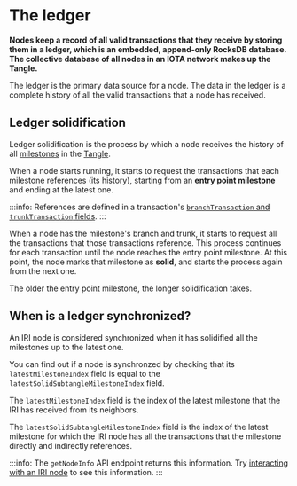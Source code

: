 # The ledger

**Nodes keep a record of all valid transactions that they receive by storing them in a ledger, which is an embedded, append-only RocksDB database. The collective database of all nodes in an IOTA network makes up the Tangle.**

The ledger is the primary data source for a node. The data in the ledger is a complete history of all the valid transactions that a node has received.

## Ledger solidification

Ledger solidification is the process by which a node receives the history of all [milestones](root://the-tangle/0.1/concepts/the-coordinator.md) in the [Tangle](root://the-tangle/0.1/introduction/overview.md).

When a node starts running, it starts to request the transactions that each milestone references (its history), starting from an **entry point milestone** and ending at the latest one.

:::info:
References are defined in a transaction's [`branchTransaction` and `trunkTransaction` fields](root://iota-basics/0.1/references/structure-of-a-transaction.md).
:::

When a node has the milestone's branch and trunk, it starts to request all the transactions that those transactions reference. This process continues for each transaction until the node reaches the entry point milestone. At this point, the node marks that milestone as **solid**, and starts the process again from the next one.

The older the entry point milestone, the longer solidification takes.

## When is a ledger synchronized?

An IRI node is considered synchronized when it has solidified all the milestones up to the latest one.

You can find out if a node is synchronzed by checking that its `latestMilestoneIndex` field is equal to the `latestSolidSubtangleMilestoneIndex` field.

The `latestMilestoneIndex` field is the index of the latest milestone that the IRI has received from its neighbors.

The `latestSolidSubtangleMilestoneIndex` field is the index of the latest milestone for which the IRI node has all the transactions that the milestone directly and indirectly references.

:::info:
The `getNodeInfo` API endpoint returns this information. Try [interacting with an IRI node](../how-to-guides/interact-with-an-iri-node.md) to see this information.
:::
